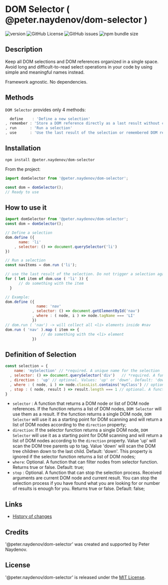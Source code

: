 # DOM Selector ( @peter.naydenov/dom-selector )

![version](https://img.shields.io/github/package-json/v/peterNaydenov/dom-selector)
![GitHub License](https://img.shields.io/github/license/peterNaydenov/dom-selector)
![GitHub issues](https://img.shields.io/github/issues-raw/peterNaydenov/dom-selector)
![npm bundle size](https://img.shields.io/bundlephobia/minzip/%40peter.naydenov%2Fdom-selector)



## Description
Keep all DOM selections and DOM references organized in a single space. Avoid long and difficult-to-read select operations in your code by using simple and meaningful names instead.

Framework agnostic. No dependencies.



## Methods
`DOM Selector` provides only 4 methods:
```js
  define    : 'Define a new selection'
, remember : 'Store a DOM reference directly as a last result without creating a selection.'
, run      : 'Run a selection'
, use      : 'Use the last result of the selection or remembered DOM reference'
```

## Installation
```
npm install @peter.naydenov/dom-selector
```

From the project:
```js
import domSelector from '@peter.naydenov/dom-selector';

const dom = domSelector();
// Ready to use
```

## How to use it

```js
import domSelector from '@peter.naydenov/dom-selector';
const dom = domSelector();

// Define a selection
dom.define ({
      name: 'li'
    , selector: () => document.querySelector('li')  
})

// Run a selection
const navItems = dom.run ('li');

// use the last result of the selection. Do not trigger a selection again.
for ( let item of dom.use ( 'li' )) {
      // do something with the item
  }

// Example:
dom.define ({
              name: 'nav'
            , selector: () => document.getElementById('nav')
            , where : ( node, i ) => node.tagName === 'LI'
            })
// dom.run ( 'nav') -> will collect all <li> elements inside #nav
dom.run ( 'nav' ).map ( item => {
                // do something with the <li> element
            })
```



## Definition of Selection
```js
const selection = {
    name: 'mySelection' // *required. A unique name for the selection
  , selector: () => document.querySelector('div')   // *required. A function that returns a DOM node or list of DOM node references
  , direction : 'up' // optional. Values: 'up' or 'down'. Default: 'down'.
  , where : ( node, i ) => node.classList.contains('myClass') // optional. A function that can filter nodes from selector function. Returns true or false. Default: true
  , stop : ( node, result ) => result.length === 1 // optional. A function that can stop the selection process. Returns true or false. Default: false
}
```

- `selector` :  A function that returns a DOM node or list of DOM node references. If the function returns a list of DOM nodes, `DOM Selector` will use them as a result. If the function returns a single DOM node, `DOM Selector` will use it as a starting point for DOM scanning and will return a list of DOM nodes according to the `direction` property;
- `direction`: If the selector function returns a single DOM node, `DOM Selector` will use it as a starting point for DOM scanning and will return a list of DOM nodes according to the `direction` property. Value 'up' will scan the DOM tree parents up to <body> tag. Value 'down' will scan the DOM tree children down to the last child. Default: 'down'. This property is ignored if the selector function returns a list of DOM nodes;
- `where`: Optional. A function that can filter nodes from selector function. Returns true or false. Default: true;
- `stop` : Optional. A function that can stop the selection process. Received arguments are current DOM node and current result. You can stop the selection process if you have found what you are looking for or number of results is enough for you. Returns true or false. Default: false;


## Links
- [History of changes](https://github.com/PeterNaydenov/dom-selector/blob/main/Changelog.md)


## Credits
'@peter.naydenov/dom-selector' was created and supported by Peter Naydenov.



## License
'@peter.naydenov/dom-selector' is released under the [MIT License](http://opensource.org/licenses/MIT).